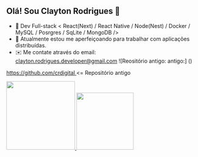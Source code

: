 ## Olá! Sou Clayton Rodrigues 👋

- 🔭 Dev Full-stack < React(Next) / React Native / Node(Nest) / Docker / MySQL / Posrgres / SqLite / MongoDB />
- 🌱 Atualmente estou me aperfeiçoando para trabalhar com aplicações distribuídas.
- ✉️ Me contate através do email: clayton.rodrigues.developer@gmail.com
![Reositório antigo: antigo:] ()

[https://github.com/crdigital ](https://github.com/crdigital) <= Repositório antigo

<div>
  <a href="https://github.com/claytondeveloper">
  <img height="180em" src="https://github-readme-stats.vercel.app/api?username=claytondeveloper&show_icons=true&theme=dark&include_all_commits=true&count_private=true">
  <img height="150em" src="https://github-readme-stats.vercel.app/api/top-langs?username=claytondeveloper&layout=compact&langs_cont=16&theme=dark">
</div>



<!-- - 👯 I’m looking to collaborate on 
- 🤔 I’m looking for help with ...
- 💬 Ask me about ...
- 📫 How to reach me: ...
- 😄 Pronouns: ...
-->


<!--
**claytondeveloper/claytondeveloper** is a ✨ _special_ ✨ repository because its `README.md` (this file) appears on your GitHub profile.

Here are some ideas to get you started:

- ⚡ Fun fact: ...
-->


